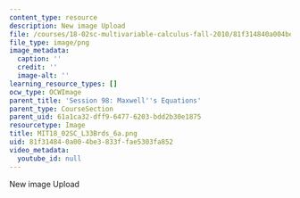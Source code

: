 ```yaml
---
content_type: resource
description: New image Upload
file: /courses/18-02sc-multivariable-calculus-fall-2010/81f314840a004be3833ffae5303fa852_MIT18_02SC_L33Brds_6a.png
file_type: image/png
image_metadata:
  caption: ''
  credit: ''
  image-alt: ''
learning_resource_types: []
ocw_type: OCWImage
parent_title: 'Session 98: Maxwell''s Equations'
parent_type: CourseSection
parent_uid: 61a1ca32-dff9-6477-6203-bdd2b30e1875
resourcetype: Image
title: MIT18_02SC_L33Brds_6a.png
uid: 81f31484-0a00-4be3-833f-fae5303fa852
video_metadata:
  youtube_id: null
---
```

New image Upload

